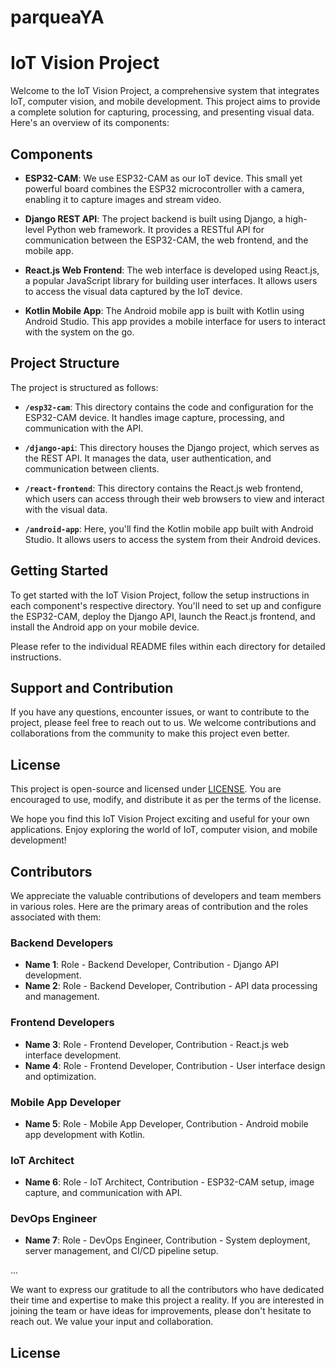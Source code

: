 # parqueaYA
# IoT Vision Project

Welcome to the IoT Vision Project, a comprehensive system that integrates IoT, computer vision, and mobile development. This project aims to provide a complete solution for capturing, processing, and presenting visual data. Here's an overview of its components:

## Components

- **ESP32-CAM**: We use ESP32-CAM as our IoT device. This small yet powerful board combines the ESP32 microcontroller with a camera, enabling it to capture images and stream video.

- **Django REST API**: The project backend is built using Django, a high-level Python web framework. It provides a RESTful API for communication between the ESP32-CAM, the web frontend, and the mobile app.

- **React.js Web Frontend**: The web interface is developed using React.js, a popular JavaScript library for building user interfaces. It allows users to access the visual data captured by the IoT device.

- **Kotlin Mobile App**: The Android mobile app is built with Kotlin using Android Studio. This app provides a mobile interface for users to interact with the system on the go.

## Project Structure

The project is structured as follows:

- **`/esp32-cam`**: This directory contains the code and configuration for the ESP32-CAM device. It handles image capture, processing, and communication with the API.

- **`/django-api`**: This directory houses the Django project, which serves as the REST API. It manages the data, user authentication, and communication between clients.

- **`/react-frontend`**: This directory contains the React.js web frontend, which users can access through their web browsers to view and interact with the visual data.

- **`/android-app`**: Here, you'll find the Kotlin mobile app built with Android Studio. It allows users to access the system from their Android devices.

## Getting Started

To get started with the IoT Vision Project, follow the setup instructions in each component's respective directory. You'll need to set up and configure the ESP32-CAM, deploy the Django API, launch the React.js frontend, and install the Android app on your mobile device.

Please refer to the individual README files within each directory for detailed instructions.

## Support and Contribution

If you have any questions, encounter issues, or want to contribute to the project, please feel free to reach out to us. We welcome contributions and collaborations from the community to make this project even better.

## License

This project is open-source and licensed under [LICENSE](LICENSE). You are encouraged to use, modify, and distribute it as per the terms of the license.

We hope you find this IoT Vision Project exciting and useful for your own applications. Enjoy exploring the world of IoT, computer vision, and mobile development!

## Contributors

We appreciate the valuable contributions of developers and team members in various roles. Here are the primary areas of contribution and the roles associated with them:

### Backend Developers

- **Name 1**: Role - Backend Developer, Contribution - Django API development.
- **Name 2**: Role - Backend Developer, Contribution - API data processing and management.

### Frontend Developers

- **Name 3**: Role - Frontend Developer, Contribution - React.js web interface development.
- **Name 4**: Role - Frontend Developer, Contribution - User interface design and optimization.

### Mobile App Developer

- **Name 5**: Role - Mobile App Developer, Contribution - Android mobile app development with Kotlin.

### IoT Architect

- **Name 6**: Role - IoT Architect, Contribution - ESP32-CAM setup, image capture, and communication with API.

### DevOps Engineer

- **Name 7**: Role - DevOps Engineer, Contribution - System deployment, server management, and CI/CD pipeline setup.

...

We want to express our gratitude to all the contributors who have dedicated their time and expertise to make this project a reality. If you are interested in joining the team or have ideas for improvements, please don't hesitate to reach out. We value your input and collaboration.

## License
